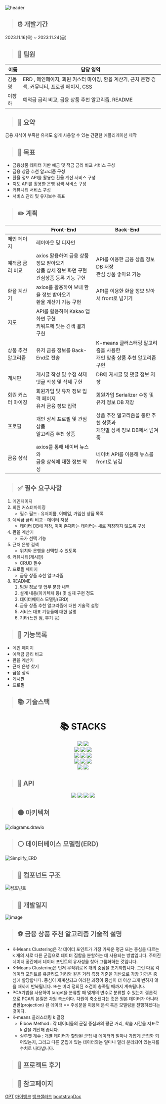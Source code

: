 ![header](https://capsule-render.vercel.app/api?type=waving&color=gradient&customColorList=0,2,2,2,3&height=250&section=header&text=Simplify&animation=fadeIn&fontColor=d6ace6&fontSize=90)

> ## :alarm_clock: 개발기간

2023.11.16(목) ~ 2023.11.24(금)

> ## 🤝 팀원

| 이름   | 담당 영역                                                    |
| ------ | ------------------------------------------------------------ |
| 김동영 | ERD , 메인페이지, 회원 커스터 마이징, 환율 계산기, 근처 은행 검색, 커뮤니티, 프로필 페이지, CSS |
| 이장하 | 예적금 금리 비교, 금융 상품 추천 알고리즘, README            |

> ## :page_facing_up: 요약

금융 지식이 부족한 유저도 쉽게 사용할 수 있는 간편한 애플리케이션 제작

> ## :dart: 목표

- 금융상품 데이터 기반 예금 및 적금 금리 비교 서비스 구성
- 금융 상품 추천 알고리즘 구성
- 환율 정보 API를 활용한 환율 계산 서비스 구성
- 지도 API를 활용한 은행 검색 서비스 구성
- 커뮤니티 서비스 구성
- 서비스 관리 및 유지보수 목표

> ## :pencil2: 계획

|                    | Front-End                                                    | Back-End                                                     |
| ------------------ | ------------------------------------------------------------ | ------------------------------------------------------------ |
| 메인 페이지        | 레이아웃 및 디자인                                           |                                                              |
| 예적금 금리 비교   | axios 활용하여 금융 상품 정보 받아오기<br /> 상품 상세 정보 화면 구현<br /> 관심상품 등록 기능 구현 | API를 이용한 금융 상품 정보 DB 저장<br /> 관심 상품 좋아요 기능 |
| 환율 계산기        | axios를 활용하여 보내 환율 정보 받아오기<br /> 환율 계산기 기능 구현 | API를 이용한 환율 정보 받아서 front로 넘기기                 |
| 지도               | API를 활용하여 Kakao 맵 화면 구현<br /> 키워드에 맞는 검색 결과 구현 |                                                              |
| 상품 추천 알고리즘 | 유저 금융 정보를 Back-End로 전송                             | K-means 클러스터링 알고리즘을 사용한<br />개인 맞춤 상품 추천 알고리즘 구현 |
| 게시판             | 게시글 작성 및 수정 삭제<br />댓글 작성 및 삭제 구현         | DB에 게시글 및 댓글 정보 저장                                |
| 회원 커스터 마이징 | 회원가입 및 유저 정보 입력 페이지<br />유저 금융 정보 입력   | 회원가입 Serializer 수정 및<br />유저 정보 DB 저장           |
| 프로필             | 개인 상세 프로필 및 관심 상품<br />알고리즘 추천 상품        | 상품 추천 알고리즘을 통한 추천 상품과<br />개인별 상세 정보 DB에서 넘겨줌 |
| 금융 상식          | axios를 통해 네이버 뉴스와<br />금융 상식에 대한 정보 작성   | 네이버 API를 이용해 뉴스를 <br />front로 넘김                |



> ## :white_check_mark: 필수 요구사항

1. 메인페이지
2. 회원 커스터마이징
   - 필수 필드 : 유저이름, 이메일, 가입한 상품 목록
3. 예적금 금리 비교 - 데이터 저장
   - 데이터 DB에 저장, 이미 존재하는 데이터는 새로 저장하지 않도록 구성
4. 환율 계산기
   - 국가 선택 기능
5. 근처 은행 검색
   - 위치와 은행을 선택할 수 있도록
6. 커뮤니티(게시판)
   - CRUD 필수
7. 프로필 페이지
   - 금융 상품 추천 알고리즘
8. README
   1. 팀원 정보 및 업무 분담 내역 
   2. 설계 내용(아키텍처 등) 및 실제 구현 정도
   3. 데이터베이스 모델링(ERD)
   4. 금융 상품 추천 알고리즘에 대한 기술적 설명
   5. 서비스 대표 기능들에 대한 설명
   6. 기타(느낀 점, 후기 등)

> ## :page_with_curl: 기능목록

- 메인 페이지
- 예적금 금리 비교
- 환율 계산기
- 근처 은행 찾기
- 금융 상식
- 게시판
- 프로필

> ## :books: 기술스택

<div align=center><h1>📚 STACKS</h1></div>
<div align=center>
    <img src="https://img.shields.io/badge/windows 10-0078D6?style=for-the-badge&logo=windows 10&logoColor=white">
    <img src="https://img.shields.io/badge/windows 11-0078D4?style=for-the-badge&logo=windows 11&logoColor=white">
    <br>
	<img src="https://img.shields.io/badge/html5-E34F26?style=for-the-badge&logo=html5&logoColor=white">
    <img src="https://img.shields.io/badge/css 3-1572B6?style=for-the-badge&logo=css3&logoColor=white">
    <img src="https://img.shields.io/badge/javascript-F7DF1E?style=for-the-badge&logo=javascript&logoColor=black">
    <br>
    <img src="https://img.shields.io/badge/vue.js-4FC08D?style=for-the-badge&logo=vue.js&logoColor=white">
    <img src="https://img.shields.io/badge/node.js-339933?style=for-the-badge&logo=Node.js&logoColor=white">
    <img src="https://img.shields.io/badge/bootstrap-7952B3?style=for-the-badge&logo=bootstrap&logoColor=white">
    <br>
    <img src="https://img.shields.io/badge/python-3776AB?style=for-the-badge&logo=python&logoColor=white">
    <img src="https://img.shields.io/badge/django-092E20?style=for-the-badge&logo=django&logoColor=white">
    <img src="https://img.shields.io/badge/scikitlearn-F7931E?style=for-the-badge&logo=scikitlearn&logoColor=white">
    <br>
    <img src="https://img.shields.io/badge/sqlite-003B57?style=for-the-badge&logo=sqlite&logoColor=white">
    <img src="https://img.shields.io/badge/github-181717?style=for-the-badge&logo=github&logoColor=white">
    <br> 
</div>

> ## :link: API

<p align="center">   
    <img src="https://img.shields.io/badge/Kakao_Map-yellow?style=flat&logo=kakao&logoColor=white">    
    <img src="https://img.shields.io/badge/한국수출입은행-darkblue?style=flat">   <img src="https://img.shields.io/badge/금융감독원-skyblue?style=flat">   
    <img src="https://img.shields.io/badge/NAVER-lightgreen?style=flat&logo=naver">
</p>

> ## :black_circle: 아키텍쳐
![diagrams.drawio](assets/diagrams.drawio.png)

> ## :white_circle: 데이터베이스 모델링(ERD)

![Simplify_ERD](assets/Simplify_ERD.png)

> ## :red_circle: 컴포넌트 구조

![컴포넌트](assets/컴포넌트.png)

> ## :closed_book: 개발일지

![image](assets/image.png)

> ## :soccer: 금융 상품 추천 알고리즘 기술적 설명
- K-Means Clustering은 각 데이터 포인트가 가장 가까운 평균 또는 중심을 따르는 k 개의 서로 다른 군집으로 데이터 집합을 분할하는 데 사용되는 방법입니다. 주어진 데이터 공간에서 데이터 포인트의 유사성을 찾아 그룹화하는 것입니다.
- K-Means Clustering은 먼저 무작위로 K 개의 중심을 초기화합니다. 그런 다음 각 데이터 포인트를 유클리드 거리와 같은 거리 측정 기준을 기반으로 가장 가까운 중심에 할당합니다. 중심이 재계산되고 이러한 과정이 중심이 더 이상 크게 변하지 않을 때까지 반복됩니다. 또는 미리 정의된 조건이 충족될 때까지 계속됩니다.
- PCA기법을 사용하여 target을 분류할 때 몇개의 변수로 분류할 수 있는지 결론적으로 PCA의 본질은 차원 축소이다. 차원이 축소됐다는 것은 원본 데이터가 아니라 변환(projection) 된 데이터 == 주성분을 이용해 분석 혹은 모델링을 진행하겠다는 것이다. 
- K-means 클러스터링 k 결정
  - Elbow Method : 각 데이터들의 군집 중심과의 평균 거리, 학습 시간을 지표로 k 값을 계산해 줍니다.
  - 실루엣 계수 : 개별 데이터가 할당된 군집 내 데이터와 얼마나 가깝게 군집화 되어있는지, 그리고 다른 군집에 있는 데이터와는 얼마나 멀리 분리되어 있는지를 수치로 나타냅니다.

> ## :memo: 프로젝트 후기

> ## :rainbow: 참고페이지
[GPT](https://chat.openai.com/)
[마이뱅크](https://www.mibank.me/)
[뱅크샐러드](https://www.banksalad.com/)
[bootstrapDoc](https://getbootstrap.com/)

